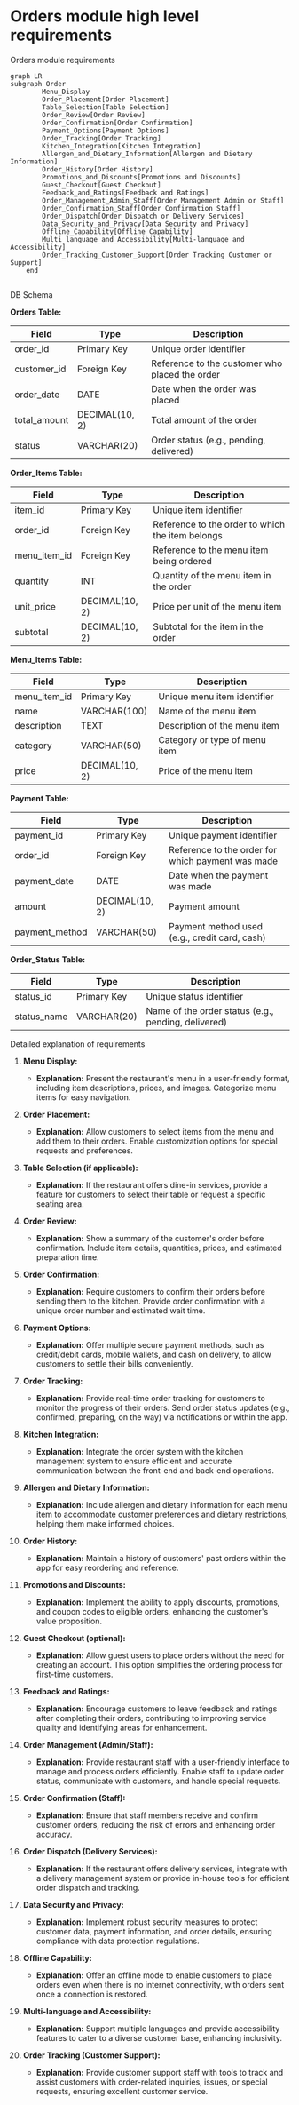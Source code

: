 # Orders module high level requirements 
Orders module requirements

``` mermaid
graph LR 
subgraph Order
        Menu_Display
        Order_Placement[Order Placement]
        Table_Selection[Table Selection]
        Order_Review[Order Review]
        Order_Confirmation[Order Confirmation]
        Payment_Options[Payment Options]
        Order_Tracking[Order Tracking]
        Kitchen_Integration[Kitchen Integration]
        Allergen_and_Dietary_Information[Allergen and Dietary Information]
        Order_History[Order History]
        Promotions_and_Discounts[Promotions and Discounts]
        Guest_Checkout[Guest Checkout]
        Feedback_and_Ratings[Feedback and Ratings]
        Order_Management_Admin_Staff[Order Management Admin or Staff]
        Order_Confirmation_Staff[Order Confirmation Staff]
        Order_Dispatch[Order Dispatch or Delivery Services]
        Data_Security_and_Privacy[Data Security and Privacy]
        Offline_Capability[Offline Capability]
        Multi_language_and_Accessibility[Multi-language and Accessibility]
        Order_Tracking_Customer_Support[Order Tracking Customer or Support]
    end
    
```
DB Schema

**Orders Table:**

| Field          | Type         | Description                                   |
|----------------|--------------|-----------------------------------------------|
| order_id       | Primary Key  | Unique order identifier                       |
| customer_id    | Foreign Key  | Reference to the customer who placed the order |
| order_date     | DATE         | Date when the order was placed                |
| total_amount   | DECIMAL(10, 2) | Total amount of the order                   |
| status         | VARCHAR(20)  | Order status (e.g., pending, delivered)       |

**Order_Items Table:**

| Field          | Type         | Description                                   |
|----------------|--------------|-----------------------------------------------|
| item_id        | Primary Key  | Unique item identifier                        |
| order_id       | Foreign Key  | Reference to the order to which the item belongs |
| menu_item_id   | Foreign Key  | Reference to the menu item being ordered     |
| quantity       | INT          | Quantity of the menu item in the order        |
| unit_price     | DECIMAL(10, 2) | Price per unit of the menu item            |
| subtotal       | DECIMAL(10, 2) | Subtotal for the item in the order           |

**Menu_Items Table:**

| Field          | Type         | Description                                   |
|----------------|--------------|-----------------------------------------------|
| menu_item_id   | Primary Key  | Unique menu item identifier                   |
| name           | VARCHAR(100) | Name of the menu item                         |
| description    | TEXT         | Description of the menu item                  |
| category       | VARCHAR(50)  | Category or type of menu item                 |
| price          | DECIMAL(10, 2) | Price of the menu item                      |

**Payment Table:**

| Field          | Type         | Description                                   |
|----------------|--------------|-----------------------------------------------|
| payment_id     | Primary Key  | Unique payment identifier                     |
| order_id       | Foreign Key  | Reference to the order for which payment was made |
| payment_date   | DATE         | Date when the payment was made                |
| amount         | DECIMAL(10, 2) | Payment amount                              |
| payment_method | VARCHAR(50)  | Payment method used (e.g., credit card, cash) |

**Order_Status Table:**

| Field          | Type         | Description                                   |
|----------------|--------------|-----------------------------------------------|
| status_id      | Primary Key  | Unique status identifier                      |
| status_name    | VARCHAR(20)  | Name of the order status (e.g., pending, delivered) |



Detailed explanation of requirements 

1. **Menu Display:**
   - **Explanation:** Present the restaurant's menu in a user-friendly format, including item descriptions, prices, and images. Categorize menu items for easy navigation.

2. **Order Placement:**
   - **Explanation:** Allow customers to select items from the menu and add them to their orders. Enable customization options for special requests and preferences.

3. **Table Selection (if applicable):**
   - **Explanation:** If the restaurant offers dine-in services, provide a feature for customers to select their table or request a specific seating area.

4. **Order Review:**
   - **Explanation:** Show a summary of the customer's order before confirmation. Include item details, quantities, prices, and estimated preparation time.

5. **Order Confirmation:**
   - **Explanation:** Require customers to confirm their orders before sending them to the kitchen. Provide order confirmation with a unique order number and estimated wait time.

6. **Payment Options:**
   - **Explanation:** Offer multiple secure payment methods, such as credit/debit cards, mobile wallets, and cash on delivery, to allow customers to settle their bills conveniently.

7. **Order Tracking:**
   - **Explanation:** Provide real-time order tracking for customers to monitor the progress of their orders. Send order status updates (e.g., confirmed, preparing, on the way) via notifications or within the app.

8. **Kitchen Integration:**
   - **Explanation:** Integrate the order system with the kitchen management system to ensure efficient and accurate communication between the front-end and back-end operations.

9. **Allergen and Dietary Information:**
   - **Explanation:** Include allergen and dietary information for each menu item to accommodate customer preferences and dietary restrictions, helping them make informed choices.

10. **Order History:**
    - **Explanation:** Maintain a history of customers' past orders within the app for easy reordering and reference.

11. **Promotions and Discounts:**
    - **Explanation:** Implement the ability to apply discounts, promotions, and coupon codes to eligible orders, enhancing the customer's value proposition.

12. **Guest Checkout (optional):**
    - **Explanation:** Allow guest users to place orders without the need for creating an account. This option simplifies the ordering process for first-time customers.

13. **Feedback and Ratings:**
    - **Explanation:** Encourage customers to leave feedback and ratings after completing their orders, contributing to improving service quality and identifying areas for enhancement.

14. **Order Management (Admin/Staff):**
    - **Explanation:** Provide restaurant staff with a user-friendly interface to manage and process orders efficiently. Enable staff to update order status, communicate with customers, and handle special requests.

15. **Order Confirmation (Staff):**
    - **Explanation:** Ensure that staff members receive and confirm customer orders, reducing the risk of errors and enhancing order accuracy.

16. **Order Dispatch (Delivery Services):**
    - **Explanation:** If the restaurant offers delivery services, integrate with a delivery management system or provide in-house tools for efficient order dispatch and tracking.

17. **Data Security and Privacy:**
    - **Explanation:** Implement robust security measures to protect customer data, payment information, and order details, ensuring compliance with data protection regulations.

18. **Offline Capability:**
    - **Explanation:** Offer an offline mode to enable customers to place orders even when there is no internet connectivity, with orders sent once a connection is restored.

19. **Multi-language and Accessibility:**
    - **Explanation:** Support multiple languages and provide accessibility features to cater to a diverse customer base, enhancing inclusivity.

20. **Order Tracking (Customer Support):**
    - **Explanation:** Provide customer support staff with tools to track and assist customers with order-related inquiries, issues, or special requests, ensuring excellent customer service.

